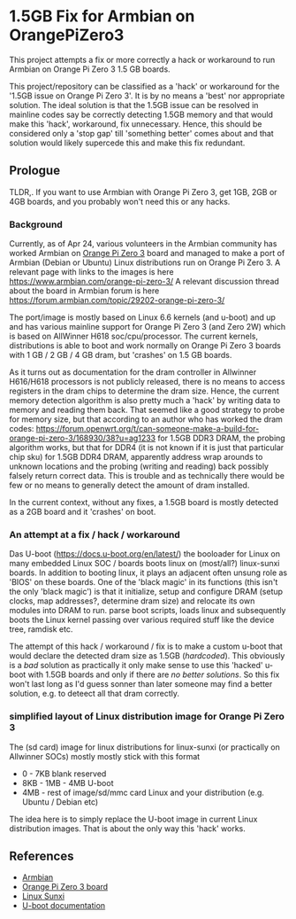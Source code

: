 # 1.5GB Fix for Armbian on OrangePiZero3

This project attempts a fix or more correctly a hack or workaround to run Armbian on Orange Pi Zero 3 1.5 GB boards.

This project/repository can be classified as a 'hack' or workaround for the '1.5GB issue on Orange Pi 
Zero 3'. It is by no means a 'best' nor appropriate solution. The ideal solution is that the 1.5GB issue can be resolved 
in mainline codes say be correctly detecting 1.5GB memory and that would make this 'hack', workaround, fix unnecessary.
Hence, this should be considered only a 'stop gap' till 'something better' comes about and that solution would likely
supercede this and make this fix redundant.

## Prologue

TLDR,. If you want to use Armbian with Orange Pi Zero 3, get 1GB, 2GB or 4GB boards, and you probably won't need this or any hacks.

### Background

Currently, as of Apr 24, various volunteers in the Armbian community has worked Armbian on
[Orange Pi Zero 3](http://www.orangepi.org/html/hardWare/computerAndMicrocontrollers/details/Orange-Pi-Zero-3.html) board
and managed to make a port of Armbian (Debian or Ubuntu) Linux distributions run on Orange Pi Zero 3.
A relevant page with links to the images is here
https://www.armbian.com/orange-pi-zero-3/
A relevant discussion thread about the board in Armbian forum is here
https://forum.armbian.com/topic/29202-orange-pi-zero-3/

The port/image is mostly based on Linux 6.6 kernels (and u-boot) and up and has various mainline support for Orange Pi Zero 3
(and Zero 2W) which is based on AllWinner H618 soc/cpu/processor. The current kernels, distributions is able to boot and
work normally on Orange Pi Zero 3 boards with 1 GB / 2 GB / 4 GB dram, but 'crashes' on 1.5 GB boards.

As it turns out as documentation for the dram controller in Allwinner H616/H618 processors is not publicly released, there is no
means to access registers in the dram chips to determine the dram size. Hence, the current memory detection algorithm is also 
pretty much a 'hack' by writing data to memory and reading them back. That seemed like a good strategy to probe for memory size,
but that according to an author who has worked the dram codes:
https://forum.openwrt.org/t/can-someone-make-a-build-for-orange-pi-zero-3/168930/38?u=ag1233
for 1.5GB DDR3 DRAM, the probing algorithm works, but that for DDR4 (it is not known if it is just that particular chip sku) for
1.5GB DDR4 DRAM, apparently address wrap arounds to unknown locations and the probing (writing and reading) back possibly falsely
return correct data. This is trouble and as technically there would be few or no means to generally detect the amount of dram installed.

In the current context, without any fixes, a 1.5GB board is mostly detected as a 2GB board and it 'crashes' on boot.

### An attempt at a fix / hack / workaround

Das U-boot (https://docs.u-boot.org/en/latest/) the booloader for Linux on many embedded Linux SOC / boards boots linux on (most/all?)
linux-sunxi boards. In addition to booting linux, it plays an adjacent often unsung role as 'BIOS' on these boards. One of the 'black
magic' in its functions (this isn't the only 'black magic') is that it initialize, setup and configure DRAM (setup clocks, map addresses?, 
determine dram size) and relocate its own modules into DRAM to run. parse boot scripts, loads linux and subsequently boots the Linux kernel
passing over various required stuff like the device tree, ramdisk etc.

The attempt of this hack / workaround / fix is to make a custom u-boot that would declare the detected dram size as 1.5GB (*hardcoded*).
This obviously is a *bad* solution as practically it only make sense to use this 'hacked' u-boot with 1.5GB boards and only if there are
*no better solutions*. So this fix won't last long as I'd guess sonner than later someone may find a better solution, e.g. to deteect all that
dram correctly.

### simplified layout of Linux distribution image for Orange Pi Zero 3

The (sd card) image for linux distributions for linux-sunxi (or practically on Allwinner SOCs) mostly mostly stick with this format

- 0 - 7KB blank reserved
- 8KB - 1MB - 4MB U-boot
- 4MB - rest of image/sd/mmc card Linux and your distribution (e.g. Ubuntu / Debian etc)

The idea here is to simply replace the U-boot image in current Linux distribution images. That is about the only way this 'hack'
works.

## References
- [Armbian](https://www.armbian.com/)
- [Orange Pi Zero 3 board](http://www.orangepi.org/html/hardWare/computerAndMicrocontrollers/details/Orange-Pi-Zero-3.html)
- [Linux Sunxi](https://linux-sunxi.org/Main_Page)
- [U-boot documentation](https://docs.u-boot.org/en/latest/)
